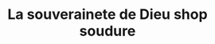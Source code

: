 ---
title: "La souverainete de Dieu shop soudure"
url: /route-nationale-bigot/la-souverainete-de-dieu-shop-soudure/
shop: Baumarkt
---